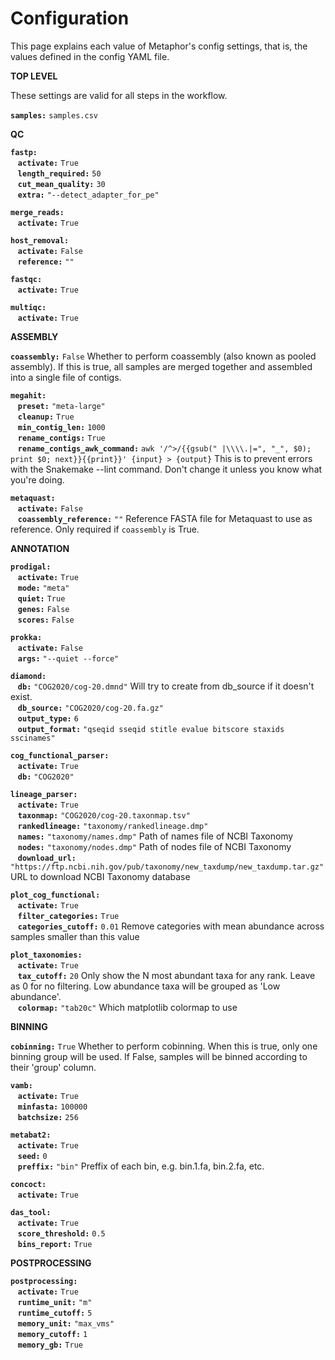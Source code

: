 
# Configuration

This page explains each value of Metaphor's config settings, that is, the values defined in the config YAML file.


**TOP LEVEL**

These settings are valid for all steps in the workflow.

**`samples:`** `samples.csv`    


**QC**

**`fastp:`**    
&nbsp;&nbsp;&nbsp;**`activate:`** `True`    
&nbsp;&nbsp;&nbsp;**`length_required:`** `50`    
&nbsp;&nbsp;&nbsp;**`cut_mean_quality:`** `30`    
&nbsp;&nbsp;&nbsp;**`extra:`** `"--detect_adapter_for_pe"`    


**`merge_reads:`**    
&nbsp;&nbsp;&nbsp;**`activate:`** `True`    


**`host_removal:`**    
&nbsp;&nbsp;&nbsp;**`activate:`** `False`    
&nbsp;&nbsp;&nbsp;**`reference:`** `""`    


**`fastqc:`**    
&nbsp;&nbsp;&nbsp;**`activate:`** `True`    


**`multiqc:`**    
&nbsp;&nbsp;&nbsp;**`activate:`** `True`    


**ASSEMBLY**

**`coassembly:`** `False`   Whether to perform coassembly (also known as pooled assembly). If this is true, all samples are merged together and assembled into a single file of contigs.  


**`megahit:`**    
&nbsp;&nbsp;&nbsp;**`preset:`** `"meta-large"`    
&nbsp;&nbsp;&nbsp;**`cleanup:`** `True`    
&nbsp;&nbsp;&nbsp;**`min_contig_len:`** `1000`    
&nbsp;&nbsp;&nbsp;**`rename_contigs:`** `True`    
&nbsp;&nbsp;&nbsp;**`rename_contigs_awk_command:`** `awk '/^>/{{gsub(" |\\\\.|=", "_", $0); print $0; next}}{{print}}' {input} > {output}`   This is to prevent errors with the Snakemake --lint command. Don't change it unless you know what you're doing.  


**`metaquast:`**    
&nbsp;&nbsp;&nbsp;**`activate:`** `False`    
&nbsp;&nbsp;&nbsp;**`coassembly_reference:`** `""`   Reference FASTA file for Metaquast to use as reference. Only required if `coassembly` is True.  


**ANNOTATION**

**`prodigal:`**    
&nbsp;&nbsp;&nbsp;**`activate:`** `True`    
&nbsp;&nbsp;&nbsp;**`mode:`** `"meta"`    
&nbsp;&nbsp;&nbsp;**`quiet:`** `True`    
&nbsp;&nbsp;&nbsp;**`genes:`** `False`    
&nbsp;&nbsp;&nbsp;**`scores:`** `False`    


**`prokka:`**    
&nbsp;&nbsp;&nbsp;**`activate:`** `False`    
&nbsp;&nbsp;&nbsp;**`args:`** `"--quiet --force"`    


**`diamond:`**    
&nbsp;&nbsp;&nbsp;**`db:`** `"COG2020/cog-20.dmnd"`   Will try to create from db_source if it doesn't exist.  
&nbsp;&nbsp;&nbsp;**`db_source:`** `"COG2020/cog-20.fa.gz"`    
&nbsp;&nbsp;&nbsp;**`output_type:`** `6`    
&nbsp;&nbsp;&nbsp;**`output_format:`** `"qseqid sseqid stitle evalue bitscore staxids sscinames"`    


**`cog_functional_parser:`**    
&nbsp;&nbsp;&nbsp;**`activate:`** `True`    
&nbsp;&nbsp;&nbsp;**`db:`** `"COG2020"`    


**`lineage_parser:`**    
&nbsp;&nbsp;&nbsp;**`activate:`** `True`    
&nbsp;&nbsp;&nbsp;**`taxonmap:`** `"COG2020/cog-20.taxonmap.tsv"`    
&nbsp;&nbsp;&nbsp;**`rankedlineage:`** `"taxonomy/rankedlineage.dmp"`    
&nbsp;&nbsp;&nbsp;**`names:`** `"taxonomy/names.dmp"`   Path of names file of NCBI Taxonomy  
&nbsp;&nbsp;&nbsp;**`nodes:`** `"taxonomy/nodes.dmp"`   Path of nodes file of NCBI Taxonomy  
&nbsp;&nbsp;&nbsp;**`download_url:`** `"https://ftp.ncbi.nih.gov/pub/taxonomy/new_taxdump/new_taxdump.tar.gz"`   URL to download NCBI Taxonomy database  


**`plot_cog_functional:`**    
&nbsp;&nbsp;&nbsp;**`activate:`** `True`    
&nbsp;&nbsp;&nbsp;**`filter_categories:`** `True`    
&nbsp;&nbsp;&nbsp;**`categories_cutoff:`** `0.01`   Remove categories with mean abundance across samples smaller than this value  


**`plot_taxonomies:`**    
&nbsp;&nbsp;&nbsp;**`activate:`** `True`    
&nbsp;&nbsp;&nbsp;**`tax_cutoff:`** `20`   Only show the N most abundant taxa for any rank. Leave as 0 for no filtering. Low abundance taxa will be grouped as 'Low abundance'.  
&nbsp;&nbsp;&nbsp;**`colormap:`** `"tab20c"`   Which matplotlib colormap to use  


**BINNING**

**`cobinning:`** `True`   Whether to perform cobinning. When this is true, only one binning group will be used. If False, samples will be binned according to their 'group' column.  


**`vamb:`**    
&nbsp;&nbsp;&nbsp;**`activate:`** `True`    
&nbsp;&nbsp;&nbsp;**`minfasta:`** `100000`    
&nbsp;&nbsp;&nbsp;**`batchsize:`** `256`    


**`metabat2:`**    
&nbsp;&nbsp;&nbsp;**`activate:`** `True`    
&nbsp;&nbsp;&nbsp;**`seed:`** `0`    
&nbsp;&nbsp;&nbsp;**`preffix:`** `"bin"`   Preffix of each bin, e.g. bin.1.fa, bin.2.fa, etc.  


**`concoct:`**    
&nbsp;&nbsp;&nbsp;**`activate:`** `True`    


**`das_tool:`**    
&nbsp;&nbsp;&nbsp;**`activate:`** `True`    
&nbsp;&nbsp;&nbsp;**`score_threshold:`** `0.5`    
&nbsp;&nbsp;&nbsp;**`bins_report:`** `True`    


**POSTPROCESSING**

**`postprocessing:`**    
&nbsp;&nbsp;&nbsp;**`activate:`** `True`    
&nbsp;&nbsp;&nbsp;**`runtime_unit:`** `"m"`    
&nbsp;&nbsp;&nbsp;**`runtime_cutoff:`** `5`    
&nbsp;&nbsp;&nbsp;**`memory_unit:`** `"max_vms"`    
&nbsp;&nbsp;&nbsp;**`memory_cutoff:`** `1`    
&nbsp;&nbsp;&nbsp;**`memory_gb:`** `True`    


